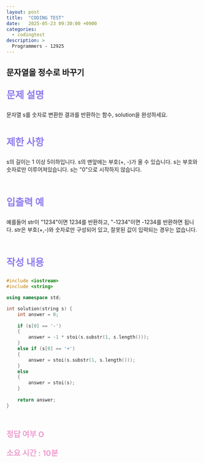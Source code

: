 ```yaml
---
layout: post
title:  "CODING TEST"
date:   2025-05-23 09:30:00 +0900
categories:
  - codingtest
description: >
  Programmers - 12925
---
```

## 문자열을 정수로 바꾸기

<p style = "color:#8f7cee; font-size:25px; font-weight:bold">
문제 설명
</p>
문자열 s를 숫자로 변환한 결과를 반환하는 함수, solution을 완성하세요.

<br/>
<br/>

<p style = "color:#8f7cee; font-size:25px; font-weight:bold">
제한 사항
</p>

s의 길이는 1 이상 5이하입니다.
s의 맨앞에는 부호(+, -)가 올 수 있습니다.
s는 부호와 숫자로만 이루어져있습니다.
s는 "0"으로 시작하지 않습니다.

<br/>

<p style = "color:#8f7cee; font-size:25px; font-weight:bold">
입출력 예
</p>

예를들어 str이 "1234"이면 1234를 반환하고, "-1234"이면 -1234를 반환하면 됩니다.
str은 부호(+,-)와 숫자로만 구성되어 있고, 잘못된 값이 입력되는 경우는 없습니다.

<br/>

<p style = "color:#8f7cee; font-size:25px; font-weight:bold">
작성 내용
</p>

```C++
#include <iostream>
#include <string>

using namespace std;

int solution(string s) {
    int answer = 0;
    
    if (s[0] == '-')
    {
        answer = -1 * stoi(s.substr(1, s.length()));
    }
    else if (s[0] == '+')
    {
        answer = stoi(s.substr(1, s.length()));
    }
    else 
    {
        answer = stoi(s);
    }
    
    return answer;
}
```

<br/>

<p style = "color:#ed9ece; font-size:20px; font-weight:bold">
정답 여부 O
</p>

<p style = "color:#ed9ece; font-size:20px; font-weight:bold">
소요 시간 : 10분
</p>
